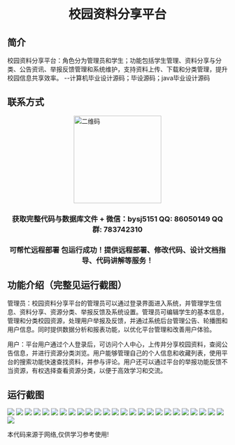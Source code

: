 <p><h1 align="center">校园资料分享平台</h1></p>

## 简介
校园资料分享平台：角色分为管理员和学生；功能包括学生管理、资料分享与分类、公告资讯、举报反馈管理和系统维护，支持资料上传、下载和分类管理，提升校园信息共享效率。    --计算机毕业设计源码；毕设源码；java毕业设计源码


## 联系方式
<img src="https://bs-1329754181.cos.ap-shanghai.myqcloud.com/wx.jpg" alt="二维码" style="display: block; margin: 0 auto;" width="200px">
<p><h3 align="center">获取完整代码与数据库文件 + 微信：bysj5151 QQ: 86050149 QQ群: 783742310</h3></p>
<p><h3 align="center">可帮忙远程部署 包运行成功！提供远程部署、修改代码、设计文档指导、代码讲解等服务！</h3></p>

## 功能介绍（完整见运行截图）
管理员：校园资料分享平台的管理员可以通过登录界面进入系统，并管理学生信息、资料分享、资源分类、举报反馈及系统设置。管理员可编辑学生的基本信息，管理和分类校园资源，处理用户举报及反馈，并通过系统后台管理公告、轮播图和用户信息。同时提供数据分析和报表功能，以优化平台管理和改善用户体验。

用户：平台用户通过个人登录后，可访问个人中心，上传并分享校园资料，查阅公告信息，并进行资源分类浏览。用户能够管理自己的个人信息和收藏列表，使用平台的搜索功能快速查找资料，并参与评论。用户还可以通过平台的举报功能反馈不当资源，有权选择查看资源分类，以便于高效学习和交流。


## 运行截图
![](https://bs-1329754181.cos.ap-shanghai.myqcloud.com/spring/CampusResourceSharingPlatform/img/001.jpg)
![](https://bs-1329754181.cos.ap-shanghai.myqcloud.com/spring/CampusResourceSharingPlatform/img/002.jpg)
![](https://bs-1329754181.cos.ap-shanghai.myqcloud.com/spring/CampusResourceSharingPlatform/img/003.jpg)
![](https://bs-1329754181.cos.ap-shanghai.myqcloud.com/spring/CampusResourceSharingPlatform/img/004.jpg)
![](https://bs-1329754181.cos.ap-shanghai.myqcloud.com/spring/CampusResourceSharingPlatform/img/005.jpg)
![](https://bs-1329754181.cos.ap-shanghai.myqcloud.com/spring/CampusResourceSharingPlatform/img/006.jpg)
![](https://bs-1329754181.cos.ap-shanghai.myqcloud.com/spring/CampusResourceSharingPlatform/img/007.jpg)
![](https://bs-1329754181.cos.ap-shanghai.myqcloud.com/spring/CampusResourceSharingPlatform/img/008.jpg)
![](https://bs-1329754181.cos.ap-shanghai.myqcloud.com/spring/CampusResourceSharingPlatform/img/009.jpg)
![](https://bs-1329754181.cos.ap-shanghai.myqcloud.com/spring/CampusResourceSharingPlatform/img/010.jpg)
![](https://bs-1329754181.cos.ap-shanghai.myqcloud.com/spring/CampusResourceSharingPlatform/img/011.jpg)
![](https://bs-1329754181.cos.ap-shanghai.myqcloud.com/spring/CampusResourceSharingPlatform/img/012.jpg)
![](https://bs-1329754181.cos.ap-shanghai.myqcloud.com/spring/CampusResourceSharingPlatform/img/013.jpg)
![](https://bs-1329754181.cos.ap-shanghai.myqcloud.com/spring/CampusResourceSharingPlatform/img/014.jpg)
![](https://bs-1329754181.cos.ap-shanghai.myqcloud.com/spring/CampusResourceSharingPlatform/img/015.jpg)
![](https://bs-1329754181.cos.ap-shanghai.myqcloud.com/spring/CampusResourceSharingPlatform/img/016.jpg)
![](https://bs-1329754181.cos.ap-shanghai.myqcloud.com/spring/CampusResourceSharingPlatform/img/017.jpg)
![](https://bs-1329754181.cos.ap-shanghai.myqcloud.com/spring/CampusResourceSharingPlatform/img/018.jpg)
![](https://bs-1329754181.cos.ap-shanghai.myqcloud.com/spring/CampusResourceSharingPlatform/img/019.jpg)
![](https://bs-1329754181.cos.ap-shanghai.myqcloud.com/spring/CampusResourceSharingPlatform/img/020.jpg)
![](https://bs-1329754181.cos.ap-shanghai.myqcloud.com/spring/CampusResourceSharingPlatform/img/021.jpg)
![](https://bs-1329754181.cos.ap-shanghai.myqcloud.com/spring/CampusResourceSharingPlatform/img/022.jpg)
![](https://bs-1329754181.cos.ap-shanghai.myqcloud.com/spring/CampusResourceSharingPlatform/img/023.jpg)
![](https://bs-1329754181.cos.ap-shanghai.myqcloud.com/spring/CampusResourceSharingPlatform/img/024.jpg)
![](https://bs-1329754181.cos.ap-shanghai.myqcloud.com/spring/CampusResourceSharingPlatform/img/025.jpg)
![](https://bs-1329754181.cos.ap-shanghai.myqcloud.com/spring/CampusResourceSharingPlatform/img/026.jpg)

<p>本代码来源于网络,仅供学习参考使用!</p>
